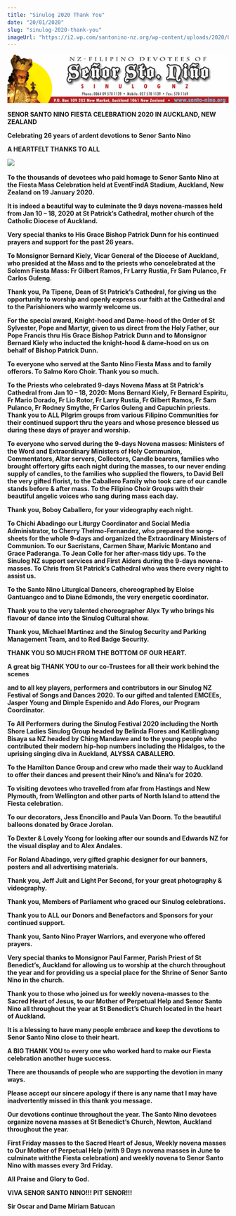 ```yaml
---
title: "Sinulog 2020 Thank You"
date: "20/01/2020"
slug: "sinulog-2020-thank-you"
imageUrl: "https://i2.wp.com/santonino-nz.org/wp-content/uploads/2020/01/image.png?fit=1024%2C224&amp;ssl=1"
---
```


![](assets\images\image.png)

**SENOR SANTO NINO FIESTA CELEBRATION 2020 IN AUCKLAND, NEW ZEALAND**

**Celebrating 26 years of ardent devotions to Senor Santo Nino**

**A HEARTFELT THANKS TO ALL**

![](https://i0.wp.com/santonino-nz.org/wp-content/uploads/2020/01/Simple-Swirls.jpg?resize=440%2C440&ssl=1)

**To the thousands of devotees who paid homage to Senor Santo Nino at the Fiesta Mass Celebration held at EventFindA Stadium, Auckland, New Zealand on 19 January 2020.**

**It is indeed a beautiful way to culminate the 9 days novena-masses held from Jan 10 – 18, 2020 at St Patrick’s Cathedral, mother church of the Catholic Diocese of Auckland.**

**Very special thanks to His Grace Bishop Patrick Dunn for his continued prayers and support for the past 26 years.**

**To Monsignor Bernard Kiely, Vicar General of the Diocese of Auckland, who presided at the Mass and to the priests who concelebrated at the Solemn Fiesta Mass: Fr Gilbert Ramos, Fr Larry Rustia, Fr Sam Pulanco, Fr Carlos Guleng.**

**Thank you, Pa Tipene, Dean of St Patrick’s Cathedral, for giving us the opportunity to worship and openly express our faith at the Cathedral and to the Parishioners who warmly welcome us.**

**For the special award, Knight-hood and Dame-hood of the Order of St Sylvester, Pope and Martyr, given to us direct from the Holy Father, our Pope Francis thru His Grace Bishop Patrick Dunn and to Monsignor Bernard Kiely who inducted the knight-hood & dame-hood on us on behalf of Bishop Patrick Dunn.**

**To everyone who served at the Santo Nino Fiesta Mass and to family offerors. To Salmo Koro Choir. Thank you so much.**

**To the Priests who celebrated 9-days Novena Mass at St Patrick’s Cathedral from Jan 10 – 18, 2020: Mons Bernard Kiely, Fr Bernard Espiritu, Fr Mario Dorado, Fr Lio Rotor, Fr Larry Rustia, Fr Gilbert Ramos, Fr Sam Pulanco, Fr Rodney Smythe, Fr Carlos Guleng and Capuchin priests. Thank you to ALL Pilgrim groups from various Filipino Communities for their continued support thru the years and whose presence blessed us during these days of prayer and worship.**

**To everyone who served during the 9-days Novena masses: Ministers of the Word and Extraordinary Ministers of Holy Communion, Commentators, Altar servers, Collectors, Candle bearers, families who brought offertory gifts each night during the masses, to our never ending supply of candles, to the families who supplied the flowers, to David Bell the very gifted florist, to the Caballero Family who took care of our candle stands before & after mass. To the Filipino Choir Groups with their beautiful angelic voices who sang during mass each day.**

**Thank you, Boboy Caballero, for your videography each night.**

**To Chichi Abadingo our Liturgy Coordinator and Social Media Administrator, to Cherry Thelmo-Fernandez, who prepared the song-sheets for the whole 9-days and organized the Extraordinary Ministers of Communion. To our Sacristans, Carmen Shaw, Marivic Montano and Grace Paderanga. To Jean Colle for her after-mass tidy ups. To the Sinulog NZ support services and First Aiders during the 9-days novena-masses. To Chris from St Patrick’s Cathedral who was there every night to assist us.**

**To the Santo Nino Liturgical Dancers, choreographed by Eloise Gantuangco and to Diane Edmonds, the very energetic coordinator.**

**Thank you to the very talented choreographer Alyx Ty who brings his flavour of dance into the Sinulog Cultural show.**

**Thank you, Michael Martinez and the Sinulog Security and Parking Management Team, and to Red Badge Security.**

**THANK YOU SO MUCH FROM THE BOTTOM OF OUR HEART.**

**A great big THANK YOU to our co-Trustees for all their work behind the scenes**

**and to all key players, performers and contributors in our Sinulog NZ Festival of Songs and Dances 2020. To our gifted and talented EMCEEs, Jasper Young and Dimple Espenido and Ado Flores, our Program Coordinator.**

**To** **All Performers** **during the Sinulog Festival 2020 including the North Shore Ladies Sinulog Group headed by Belinda Flores and Katilingbang Bisaya sa NZ headed by Ching Mandawe and to the young people who contributed their modern hip-hop numbers including the Hidalgos, to the uprising singing diva in Auckland, ALYSSA CABALLERO.**

**To the Hamilton Dance Group and crew who made their way to Auckland to offer their dances and present their Nino’s and Nina’s for 2020.**

**To visiting devotees who travelled from afar from Hastings and New Plymouth, from Wellington and other parts of North Island to attend the Fiesta celebration.**

**To our decorators, Jess Enoncillo and Paula Van Doorn. To the beautiful balloons donated by Grace Jorolan.**

**To Dexter & Lovely Ycong for looking after our sounds and Edwards NZ for the visual display and to Alex Andales.**

**For Roland Abadingo, very gifted graphic designer for our banners, posters and all advertising materials.**

**Thank you, Jeff Juit and Light Per Second, for your great photography & videography.**

**Thank you, Members of Parliament who graced our Sinulog celebrations.**

**Thank you to ALL our Donors and Benefactors and Sponsors for your continued support.**

**Thank you, Santo Nino Prayer Warriors, and everyone who offered prayers.**

**Very special thanks to Monsignor Paul Farmer, Parish Priest of St Benedict’s, Auckland for allowing us to worship at the church throughout the year and for providing us a special place for the Shrine of Senor Santo Nino in the church.**

**Thank you to those who joined us for weekly novena-masses to the Sacred Heart of Jesus, to our Mother of Perpetual Help and Senor Santo Nino all throughout the year at St Benedict’s Church located in the heart of Auckland.**

**It is a blessing to have many people embrace and keep the devotions to Senor Santo Nino close to their heart.**

**A BIG THANK YOU to every one who worked hard to make our Fiesta celebration another huge success.**

**There are thousands of people who are supporting the devotion in many ways.**

**Please accept our sincere apology if there is any name that I may have inadvertently missed in this thank you message.**

**Our devotions continue throughout the year. The Santo Nino devotees organize novena masses at St Benedict’s Church, Newton, Auckland throughout the year.**

**First Friday masses to the Sacred Heart of Jesus, Weekly novena masses to Our Mother of Perpetual Help (with 9 Days novena masses in June to culminate with****the Fiesta celebration) and weekly novena to Senor Santo Nino with masses every 3****rd** **Friday.**

**All Praise and Glory to God.**

**VIVA SENOR SANTO NINO!!! PIT SENOR!!!**

**Sir Oscar and Dame Miriam Batucan**